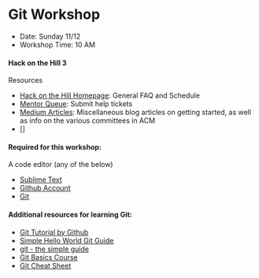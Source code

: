 # Git Workshop
* Date: Sunday 11/12
* Workshop Time: 10 AM

#### Hack on the Hill 3

Resources
* [Hack on the Hill Homepage](hoth.splashthat.com): General FAQ and Schedule
* [Mentor Queue](https://acmhack-mentors.herokuapp.com/): Submit help tickets
* [Medium Articles](https://medium.com/techatucla): Miscellaneous blog articles on getting started, as well as info on the various committees in ACM
* []

#### Required for this workshop:
A code editor (any of the below)
* [Sublime Text](https://www.sublimetext.com/3)
* [Github Account](https://git.io/)
* [Git](https://code.visualstudio.com/)

#### Additional resources for learning Git:

* [Git Tutorial by Github](https://try.github.io/)
* [Simple Hello World Git Guide](https://guides.github.com/activities/hello-world/)
* [git - the simple guide](http://rogerdudler.github.io/git-guide/)
* [Git Basics Course](https://teamtreehouse.com/library/git-basics)
* [Git Cheat Sheet](https://www.git-tower.com/blog/git-cheat-sheet/)
